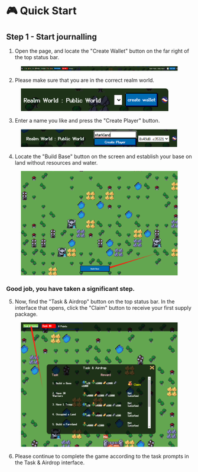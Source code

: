 # 🎮 Quick Start

## Step 1 - Start journalling

1. Open the page, and locate the "Create Wallet" button on the far right of the top status bar.

<figure><img src="../.gitbook/assets/image (3) (1).png" alt=""><figcaption></figcaption></figure>

2. Please make sure that you are in the correct realm world.

<figure><img src="../.gitbook/assets/image (6) (1).png" alt=""><figcaption></figcaption></figure>

3. Enter a name you like and press the "Create Player" button.

<figure><img src="../.gitbook/assets/image (5) (1).png" alt=""><figcaption></figcaption></figure>

4. Locate the "Build Base" button on the screen and establish your base on land without resources and water.

<figure><img src="../.gitbook/assets/image (7) (1).png" alt=""><figcaption></figcaption></figure>

### &#x20;Good job, you have taken a significant step.

5. Now, find the "Task & Airdrop" button on the top status bar. In the interface that opens, click the "Claim" button to receive your first supply package.

<figure><img src="../.gitbook/assets/image (8) (1).png" alt=""><figcaption></figcaption></figure>

6. Please continue to complete the game according to the task prompts in the Task & Airdrop interface.

